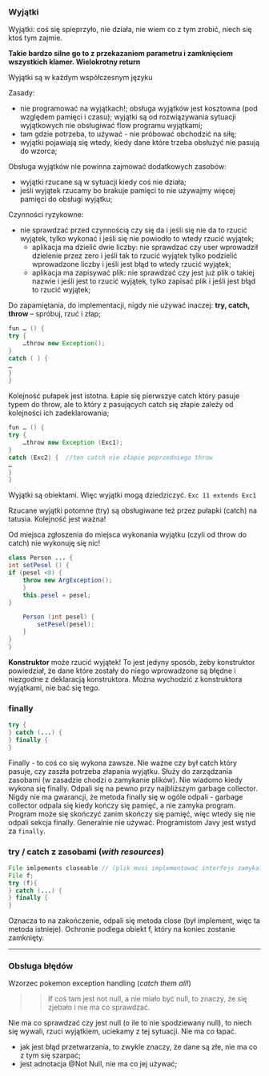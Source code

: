 ### Wyjątki
Wyjątki: coś się spieprzyło, nie działa, nie wiem co z tym zrobić, niech się ktoś tym zajmie.

**Takie bardzo silne go to z przekazaniem parametru i zamknięciem wszystkich klamer. Wielokrotny return**

Wyjątki są w każdym współczesnym języku

Zasady:
- nie programować na wyjątkach!; obsługa wyjątków jest kosztowna (pod względem pamięci i czasu); wyjątki są od rozwiązywania sytuacji wyjątkowych nie obsługiwać flow programu wyjątkami;
- tam gdzie potrzeba, to używać - nie próbować obchodzić na siłę;
- wyjątki pojawiają się wtedy, kiedy dane które trzeba obsłużyć nie pasują do wzorca;

Obsługa wyjątków nie powinna zajmować dodatkowych zasobów:
- wyjątki rzucane są w sytuacji kiedy coś nie działa;
- jeśli wyjątek rzucamy bo brakuje pamięci to nie używajmy więcej pamięci do obsługi wyjątku;

Czynności ryzykowne:
- nie sprawdzać przed czynnością czy się da i jeśli się nie da to rzucić wyjątek, tylko wykonać i jeśli się nie powiodło to wtedy rzucić wyjątek;
    - aplikacja ma dzielić dwie liczby: nie sprawdzać czy user wprowadził dzielenie przez zero i jeśli tak to rzucić wyjątek tylko podzielić wprowadzone liczby i jeśli jest błąd to wtedy rzucić wyjątek;
    - aplikacja ma zapisywać plik: nie sprawdzać czy jest już plik o takiej nazwie i jeśli jest to rzucić wyjątek, tylko zapisać plik i jeśli jest błąd to rzucić wyjątek;

Do zapamiętania, do implementacji, nigdy nie używać inaczej: **try, catch, throw** – spróbuj, rzuć i złap;

```JAVA
fun … () {
try {
	…throw new Exception();
}
catch ( ) {
…
}
}
```

Kolejność pułapek jest istotna. Łapie się pierwszye catch który pasuje typem do throw, ale to który z pasujących catch się złapie zależy od kolejności ich zadeklarowania;


```JAVA
fun … () {
try {
	…throw new Exception (Exc1);
}
catch (Exc2) {  //ten catch nie złapie poprzedniego throw
…
}
}
```

Wyjątki są obiektami. Więc wyjątki mogą dziedziczyć.
`Exc 11 extends Exc1`

Rzucane wyjątki potomne (try) są obsługiwane też przez pułapki (catch) na tatusia. Kolejność jest ważna!

Od miejsca zgłoszenia do miejsca wykonania wyjątku (czyli od throw do catch) nie wykonuję się nic!

```java
class Person ... {
int setPesel () {
if (pesel <0) {
    throw new ArgException();
    }
    this.pesel = pesel;
}

    Person (int pesel) {
        setPesel(pesel);
    }
}
}
```

**Konstruktor** może rzucić wyjątek! To jest jedyny sposób, żeby konstruktor powiedział, że dane które zostały do niego wprowadzone są błędne i niezgodne z deklaracją konstruktora. Można wychodzić z konstruktora wyjątkami, nie bać się tego.

### finally

```JAVA
try {
} catch (...) {
} finally {
}
```
Finally - to coś co się wykona zawsze. Nie ważne czy był catch który pasuje, czy zaszła potrzeba złapania wyjątku. Służy do zarządzania zasobami (w zasadzie chodzi o zamykanie plików).
Nie wiadomo kiedy wykona się finally. Odpali się na pewno przy najbliższym garbage collector.
Nigdy nie ma gwarancji, że metoda finally się w ogóle odpali - garbage collector odpala się kiedy kończy się pamięć, a nie zamyka program. Program może się skończyć zanim skończy się pamięć, więc wtedy się nie odpali sekcja finally.
Generalnie nie używać. Programistom Javy jest wstyd za `finally`.

### try / catch z zasobami (_with resources_)

```JAVA
File imlpements closeable // (plik musi implementować interfejs zamykalny), który musi zawierać w sobie jedną anstrakcyjnę metodę: `void close()`
File f;
try (f){
} catch (...) {
} finally {
}
```
Oznacza to na zakończenie, odpali się metoda close (był implement, więc ta metoda istnieje).
Ochronie podlega obiekt f, który na koniec zostanie zamknięty.

---

### Obsługa błędów

Wzorzec pokemon exception handling (_catch them all!_)

>>If coś tam jest not null, a nie miało być null, to znaczy, że się zjebało i nie ma co sprawdzać.

Nie ma co sprawdzać czy jest null (o ile to nie spodziewany null), to niech się wywali, rzuci wyjątkiem, uciekamy z tej sytuacji. Nie ma co łapać.
- jak jest błąd przetwarzania, to zwykle znaczy, że dane są złe, nie ma co z tym się szarpać;
- jest adnotacja @Not Null, nie ma co jej używać;



